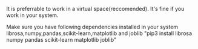It is preferrable to work in a virtual space(reccomended). It's fine if you work in your system.


Make sure you have following dependencies installed in your system
librosa,numpy,pandas,scikit-learn,matplotlib and joblib
"pip3 install librosa numpy pandas scikit-learn matplotlib joblib"
